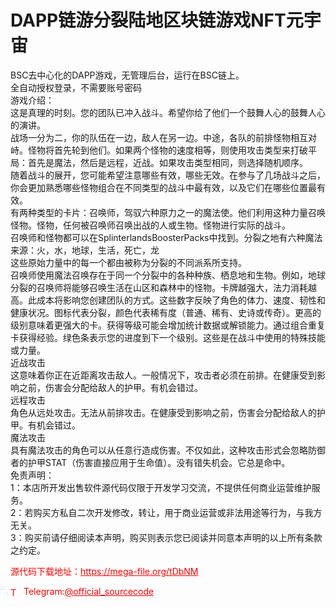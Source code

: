 # DAPP链游分裂陆地区块链游戏NFT元宇宙

BSC去中心化的DAPP游戏，无管理后台，运行在BSC链上。<br>全自动授权登录，不需要账号密码<br>游戏介绍：<br>这是真理的时刻。您的团队已冲入战斗。希望你给了他们一个鼓舞人心的鼓舞人心的演讲。<br>战场一分为二，你的队伍在一边，敌人在另一边。中途，各队的前排怪物相互对峙。怪物将首先轮到他们。如果两个怪物的速度相等，则使用攻击类型来打破平局：首先是魔法，然后是远程，近战。如果攻击类型相同，则选择随机顺序。<br>随着战斗的展开，您可能希望注意哪些有效，哪些无效。在参与了几场战斗之后，你会更加熟悉哪些怪物组合在不同类型的战斗中最有效，以及它们在哪些位置最有效。<br>有两种类型的卡片：召唤师，驾驭六种原力之一的魔法使。他们利用这种力量召唤怪物。怪物，任何被召唤师召唤出战的人或生物。怪物进行实际的战斗。<br>召唤师和怪物都可以在SplinterlandsBoosterPacks中找到。分裂之地有六种魔法来源：火，水，地球，生活，死亡，龙<br>这些原始力量中的每一个都由被称为分裂的不同派系所支持。<br>召唤师使用魔法召唤存在于同一个分裂中的各种种族、栖息地和生物。例如，地球分裂的召唤师将能够召唤生活在山区和森林中的怪物。卡牌越强大，法力消耗越高。此成本将影响您创建团队的方式。这些数字反映了角色的体力、速度、韧性和健康状况。图标代表分裂，颜色代表稀有度（普通、稀有、史诗或传奇）。更高的级别意味着更强大的卡。获得等级可能会增加统计数据或解锁能力。通过组合重复卡获得经验。绿色条表示您的进度到下一个级别。这些是在战斗中使用的特殊技能或力量。<br>近战攻击<br>这意味着你正在近距离攻击敌人。一般情况下，攻击者必须在前排。在健康受到影响之前，伤害会分配给敌人的护甲。有机会错过。<br>远程攻击<br>角色从远处攻击。无法从前排攻击。在健康受到影响之前，伤害会分配给敌人的护甲。有机会错过。<br>魔法攻击<br>具有魔法攻击的角色可以从任意行造成伤害。不仅如此，这种攻击形式会忽略防御者的护甲STAT（伤害直接应用于生命值）。没有错失机会。它总是命中。<br>免责声明：<br>1：本店所开发出售软件源代码仅限于开发学习交流，不提供任何商业运营维护服务。<br>2：若购买方私自二次开发修改，转让，用于商业运营或非法用途等行为，与我方无关。<br>3：购买前请仔细阅读本声明，购买则表示您已阅读并同意本声明的以上所有条款之约定。<br>


<p style="color: red;">源代码下载地址：<a href="https://mega-file.org/tDbNM" style="color: red;">https://mega-file.org/tDbNM</a></p><p style="color: red;"><img src="https://cdn-icons-png.flaticon.com/512/2111/2111646.png" alt="Telegram Icon" style="width: 16px; vertical-align: middle; margin-right: 5px;">Telegram:<a href="https://t.me/official_sourcecode" style="color: red;">@official_sourcecode</a></p>